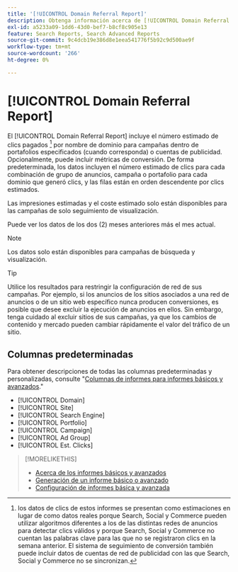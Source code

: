 ```yaml
---
title: '[!UICONTROL Domain Referral Report]'
description: Obtenga información acerca de [!UICONTROL Domain Referral Report].
exl-id: a5233a09-1dd6-43d0-bef7-b8cf8c905e13
feature: Search Reports, Search Advanced Reports
source-git-commit: 9c4dcb19e386d8e1eea541776f5b92c9d500ae9f
workflow-type: tm+mt
source-wordcount: '266'
ht-degree: 0%

---
```


# [!UICONTROL Domain Referral Report]

<!-- If we remove this report, also remove concept topic "Domain Optimization." -->

El [!UICONTROL Domain Referral Report] incluye el número estimado de clics pagados [^1] por nombre de dominio para campañas dentro de portafolios especificados (cuando corresponda) o cuentas de publicidad. Opcionalmente, puede incluir métricas de conversión. De forma predeterminada, los datos incluyen el número estimado de clics para cada combinación de grupo de anuncios, campaña o portafolio para cada dominio que generó clics, y las filas están en orden descendente por clics estimados.

Las impresiones estimadas y el coste estimado solo están disponibles para las campañas de solo seguimiento de visualización.

Puede ver los datos de los dos (2) meses anteriores más el mes actual.

>[!NOTE]
>
>Los datos solo están disponibles para campañas de búsqueda y visualización.

>[!TIP]
>
>Utilice los resultados para restringir la configuración de red de sus campañas. Por ejemplo, si los anuncios de los sitios asociados a una red de anuncios o de un sitio web específico nunca producen conversiones, es posible que desee excluir la ejecución de anuncios en ellos. Sin embargo, tenga cuidado al excluir sitios de sus campañas, ya que los cambios de contenido y mercado pueden cambiar rápidamente el valor del tráfico de un sitio.

[^1]: los datos de clics de estos informes se presentan como estimaciones en lugar de como datos reales porque Search, Social y Commerce pueden utilizar algoritmos diferentes a los de las distintas redes de anuncios para detectar clics válidos y porque Search, Social y Commerce no cuentan las palabras clave para las que no se registraron clics en la semana anterior. El sistema de seguimiento de conversión también puede incluir datos de cuentas de red de publicidad con las que Search, Social y Commerce no se sincronizan.

## Columnas predeterminadas

Para obtener descripciones de todas las columnas predeterminadas y personalizadas, consulte &quot;[Columnas de informes para informes básicos y avanzados](basic-advanced-report-columns.md).&quot;

* [!UICONTROL Domain]
* [!UICONTROL Site]
* [!UICONTROL Search Engine]
* [!UICONTROL Portfolio]
* [!UICONTROL Campaign]
* [!UICONTROL Ad Group]
* [!UICONTROL Est. Clicks]

>[!MORELIKETHIS]
>
>* [Acerca de los informes básicos y avanzados](basic-advanced-report-about.md)
>* [Generación de un informe básico o avanzado](basic-advanced-report-generate.md)
>* [Configuración de informes básica y avanzada](basic-advanced-report-settings.md)
